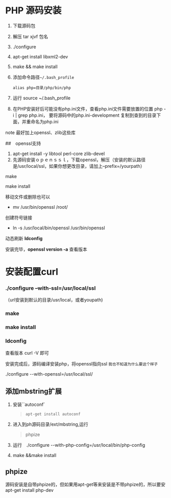 # PHP 源码安装

1. 下载源码包  

2. 解压 tar   xjvf 包名 

3. ./configure

4. apt-get install libxml2-dev

5. make && make install

6. 添加命令路径``~/.bash_profile``

   ```shell 
   alias php=目录/php/bin/php
   ```

7. 运行 source ~/.bash_profile

8. 在PHP安装好后可能没有php.ini文件，查看php.ini文件需要放置的位置 php -i | grep php.ini， 要将源码中的php.ini-development 复制到查到的目录下面，并重命名为php.ini



note 最好加上openssl、zlib这些库

##　openssl支持

1. apt-get  install -y libtool perl-core zlib-devel
2. 先源码安装ｏｐｅｎｓｓｌ，下载openssl，解压（安装的默认路径是/usr/local/ssl，如果你想更改目录，请加上–prefix=/yourpath）

make

make install

移动文件或删除也可以

- mv /usr/bin/openssl /root/

创建符号链接

- ln -s /usr/local/bin/openssl /usr/bin/openssl

动态刷新  **ldconfig**

安装完毕，**openssl version -a** 查看版本

# 安装配置curl

### **./configure –with-ssl=/usr/local/ssl**

（url安装到默认的目录/usr/local，或者youpath)

### make

### make install

### ldconfig

查看版本 curl -V 即可

安装完成后，源码编译安装php，将openssl指向ssl  ``我也不知道为什么要这个样子``

 ./configure --with-openssl=/usr/local/ssl/ 

 

## 添加mbstring扩展

1. 安装``autoconf`

   > ```shell
   > apt-get install autoconf
   > ```

2. 进入到ph源码目录/ext/mbstring,运行

   > phpize

3. 运行　./configure --with-php-config=/usr/local/bin/php-config 

4. make &&make install

## phpize 

源码安装是自带phpize的，但如果用apt-get等来安装是不带phpize的，所以要安apt-get install php-dev

 